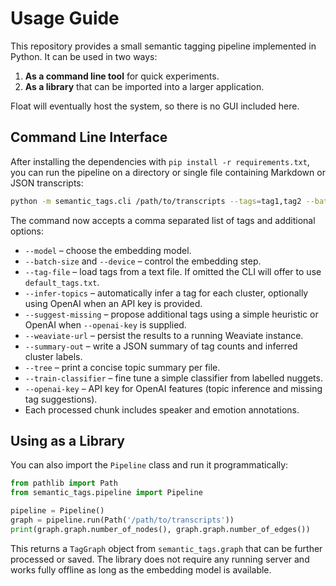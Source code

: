 # Usage Guide

This repository provides a small semantic tagging pipeline implemented in Python.
It can be used in two ways:

1. **As a command line tool** for quick experiments.
2. **As a library** that can be imported into a larger application.

Float will eventually host the system, so there is no GUI included here.

## Command Line Interface

After installing the dependencies with `pip install -r requirements.txt`,
you can run the pipeline on a directory or single file containing
Markdown or JSON transcripts:

```bash
python -m semantic_tags.cli /path/to/transcripts --tags=tag1,tag2 --batch-size 16 --summary-out summary.json
```

The command now accepts a comma separated list of tags and additional options:

- `--model` – choose the embedding model.
- `--batch-size` and `--device` – control the embedding step.
- `--tag-file` – load tags from a text file. If omitted the CLI will offer to use `default_tags.txt`.
- `--infer-topics` – automatically infer a tag for each cluster, optionally using OpenAI when an API key is provided.
- `--suggest-missing` – propose additional tags using a simple heuristic or OpenAI when `--openai-key` is supplied.
- `--weaviate-url` – persist the results to a running Weaviate instance.
- `--summary-out` – write a JSON summary of tag counts and inferred cluster labels.
- `--tree` – print a concise topic summary per file.
- `--train-classifier` – fine tune a simple classifier from labelled nuggets.
- `--openai-key` – API key for OpenAI features (topic inference and missing tag suggestions).
- Each processed chunk includes speaker and emotion annotations.

## Using as a Library

You can also import the `Pipeline` class and run it programmatically:

```python
from pathlib import Path
from semantic_tags.pipeline import Pipeline

pipeline = Pipeline()
graph = pipeline.run(Path('/path/to/transcripts'))
print(graph.graph.number_of_nodes(), graph.graph.number_of_edges())
```

This returns a `TagGraph` object from `semantic_tags.graph` that can be further
processed or saved. The library does not require any running server and works
fully offline as long as the embedding model is available.
